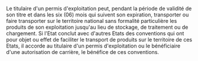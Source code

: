 Le titulaire d'un permis d'exploitation peut, pendant
la période de validité de son titre et dans les six (06) mois qui
suivent son expiration, transporter ou faire transporter sur le
territoire national sans formalité particulière les produits de son
exploitation jusqu'au lieu de stockage, de traitement ou de chargement.
Si l'Etat conclut avec d'autres Etats des conventions qui ont pour
objet ou effet de faciliter le transport de produits sur le territoire
de ces Etats, il accorde au titulaire d'un permis d'exploitation ou le
bénéficiaire d'une autorisation de carrière, le bénéfice de ces
conventions.